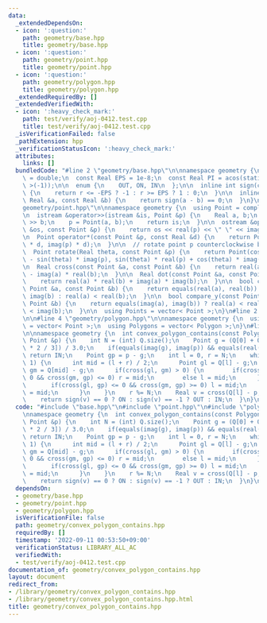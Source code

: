 ```yaml
---
data:
  _extendedDependsOn:
  - icon: ':question:'
    path: geometry/base.hpp
    title: geometry/base.hpp
  - icon: ':question:'
    path: geometry/point.hpp
    title: geometry/point.hpp
  - icon: ':question:'
    path: geometry/polygon.hpp
    title: geometry/polygon.hpp
  _extendedRequiredBy: []
  _extendedVerifiedWith:
  - icon: ':heavy_check_mark:'
    path: test/verify/aoj-0412.test.cpp
    title: test/verify/aoj-0412.test.cpp
  _isVerificationFailed: false
  _pathExtension: hpp
  _verificationStatusIcon: ':heavy_check_mark:'
  attributes:
    links: []
  bundledCode: "#line 2 \"geometry/base.hpp\"\n\nnamespace geometry {\n  using Real\
    \ = double;\n  const Real EPS = 1e-8;\n  const Real PI = acos(static_cast< Real\
    \ >(-1));\n\n  enum {\n    OUT, ON, IN\n  };\n\n  inline int sign(const Real &r)\
    \ {\n    return r <= -EPS ? -1 : r >= EPS ? 1 : 0;\n  }\n\n  inline bool equals(const\
    \ Real &a, const Real &b) {\n    return sign(a - b) == 0;\n  }\n}\n#line 3 \"\
    geometry/point.hpp\"\n\nnamespace geometry {\n  using Point = complex< Real >;\n\
    \n  istream &operator>>(istream &is, Point &p) {\n    Real a, b;\n    is >> a\
    \ >> b;\n    p = Point(a, b);\n    return is;\n  }\n\n  ostream &operator<<(ostream\
    \ &os, const Point &p) {\n    return os << real(p) << \" \" << imag(p);\n  }\n\
    \n  Point operator*(const Point &p, const Real &d) {\n    return Point(real(p)\
    \ * d, imag(p) * d);\n  }\n\n  // rotate point p counterclockwise by theta rad\n\
    \  Point rotate(Real theta, const Point &p) {\n    return Point(cos(theta) * real(p)\
    \ - sin(theta) * imag(p), sin(theta) * real(p) + cos(theta) * imag(p));\n  }\n\
    \n  Real cross(const Point &a, const Point &b) {\n    return real(a) * imag(b)\
    \ - imag(a) * real(b);\n  }\n\n  Real dot(const Point &a, const Point &b) {\n\
    \    return real(a) * real(b) + imag(a) * imag(b);\n  }\n\n  bool compare_x(const\
    \ Point &a, const Point &b) {\n    return equals(real(a), real(b)) ? imag(a) <\
    \ imag(b) : real(a) < real(b);\n  }\n\n  bool compare_y(const Point &a, const\
    \ Point &b) {\n    return equals(imag(a), imag(b)) ? real(a) < real(b) : imag(a)\
    \ < imag(b);\n  }\n\n  using Points = vector< Point >;\n}\n#line 2 \"geometry/polygon.hpp\"\
    \n\n#line 4 \"geometry/polygon.hpp\"\n\nnamespace geometry {\n  using Polygon\
    \ = vector< Point >;\n  using Polygons = vector< Polygon >;\n}\n#line 4 \"geometry/convex_polygon_contains.hpp\"\
    \n\nnamespace geometry {\n  int convex_polygon_contains(const Polygon &Q, const\
    \ Point &p) {\n    int N = (int) Q.size();\n    Point g = (Q[0] + Q[N / 3] + Q[N\
    \ * 2 / 3]) / 3.0;\n    if(equals(imag(g), imag(p)) && equals(real(g), imag(g)))\
    \ return IN;\n    Point gp = p - g;\n    int l = 0, r = N;\n    while(r - l >\
    \ 1) {\n      int mid = (l + r) / 2;\n      Point gl = Q[l] - g;\n      Point\
    \ gm = Q[mid] - g;\n      if(cross(gl, gm) > 0) {\n        if(cross(gl, gp) >=\
    \ 0 && cross(gm, gp) <= 0) r = mid;\n        else l = mid;\n      } else {\n \
    \       if(cross(gl, gp) <= 0 && cross(gm, gp) >= 0) l = mid;\n        else r\
    \ = mid;\n      }\n    }\n    r %= N;\n    Real v = cross(Q[l] - p, Q[r] - p);\n\
    \    return sign(v) == 0 ? ON : sign(v) == -1 ? OUT : IN;\n  }\n}\n"
  code: "#include \"base.hpp\"\n#include \"point.hpp\"\n#include \"polygon.hpp\"\n\
    \nnamespace geometry {\n  int convex_polygon_contains(const Polygon &Q, const\
    \ Point &p) {\n    int N = (int) Q.size();\n    Point g = (Q[0] + Q[N / 3] + Q[N\
    \ * 2 / 3]) / 3.0;\n    if(equals(imag(g), imag(p)) && equals(real(g), imag(g)))\
    \ return IN;\n    Point gp = p - g;\n    int l = 0, r = N;\n    while(r - l >\
    \ 1) {\n      int mid = (l + r) / 2;\n      Point gl = Q[l] - g;\n      Point\
    \ gm = Q[mid] - g;\n      if(cross(gl, gm) > 0) {\n        if(cross(gl, gp) >=\
    \ 0 && cross(gm, gp) <= 0) r = mid;\n        else l = mid;\n      } else {\n \
    \       if(cross(gl, gp) <= 0 && cross(gm, gp) >= 0) l = mid;\n        else r\
    \ = mid;\n      }\n    }\n    r %= N;\n    Real v = cross(Q[l] - p, Q[r] - p);\n\
    \    return sign(v) == 0 ? ON : sign(v) == -1 ? OUT : IN;\n  }\n}\n"
  dependsOn:
  - geometry/base.hpp
  - geometry/point.hpp
  - geometry/polygon.hpp
  isVerificationFile: false
  path: geometry/convex_polygon_contains.hpp
  requiredBy: []
  timestamp: '2022-09-11 00:53:50+09:00'
  verificationStatus: LIBRARY_ALL_AC
  verifiedWith:
  - test/verify/aoj-0412.test.cpp
documentation_of: geometry/convex_polygon_contains.hpp
layout: document
redirect_from:
- /library/geometry/convex_polygon_contains.hpp
- /library/geometry/convex_polygon_contains.hpp.html
title: geometry/convex_polygon_contains.hpp
---
```


